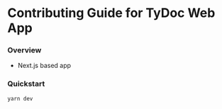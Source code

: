 # Contributing Guide for TyDoc Web App

### Overview

- Next.js based app

### Quickstart

```
yarn dev
```
